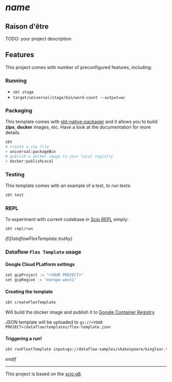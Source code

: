 # $name$

## Raison d'être

TODO: your project description

## Features

This project comes with number of preconfigured features, including:

### Running

* `sbt stage`
* `target/universal/stage/bin/word-count --output=wc`

### Packaging

This template comes with [sbt-native-packager](https://sbt-native-packager.readthedocs.io) and it allows you to build **zips**, **docker** images, etc. Have a look at the documentation for more details.

```bash
sbt
# create a zip file
> universal:packageBin
# publish a docker image to your local registry
> docker:publishLocal
```

### Testing

This template comes with an example of a test, to run tests:

```bash
sbt test
```

### REPL

To experiment with current codebase in [Scio REPL](https://github.com/spotify/scio/wiki/Scio-REPL)
simply:

```bash
sbt repl/run
```

$if(DataflowFlexTemplate.truthy)$
### Dataflow `Flex Template` usage

#### Google Cloud PLatform settings

```sbt
set gcpProject := "<YOUR PROJECT>"
set gcpRegion := "europe-west1"
```

#### Creating the template

```bash
sbt createFlexTemplate
```

Will build the docker image and publish it to [Google Container Registry](https://cloud.google.com/container-registry)

JSON template will be uploaded to `gs://<YOUR PROJECT>/dataflow/templates/flex-template.json`

#### Triggering a run!

```bash
sbt runFlextTemplate input=gs://dataflow-samples/shakespeare/kinglear.txt output=gs://<OUTPUT>
```
$endif$

---

This project is based on the [scio.g8](https://github.com/spotify/scio.g8).
